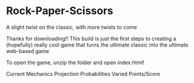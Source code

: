 # Rock-Paper-Scissors
A slight twist on the classic, with more twists to come

Thanks for downloading!!
This build is just the first steps to creating a (hopefully) really cool game that turns the ultimate classic into the ultimate web-based game

To open the game, unzip the folder and open index.html!

Current Mechanics
Projection Probabilities
Varied Points/Score

